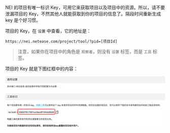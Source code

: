 NEI 的项目有唯一标识 Key，可用它来获取项目以及项目中的资源。所以，请不要泄漏项目的 Key，不然其他人就能获取到你的项目的信息了。隔段时间重新生成 key 是个好习惯。

项目的 Key，在 `设置` 中查看，它的地址是：

```
https://nei.netease.com/project/tool/?pid=[项目Id]
```

> 注意，如果你在项目中的角色是 `观察者`，则没有 `设置` 标签，而是 `工具` 标签。

项目的 Key 就是下图红框中的内容：

![image](res/project_key.png)